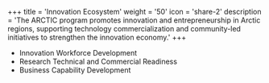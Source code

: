 +++
title = 'Innovation Ecosystem'
weight = '50'
icon = 'share-2'
description = 'The ARCTIC program promotes innovation and entrepreneurship in Arctic regions, supporting technology commercialization and community-led initiatives to strengthen the innovation economy.'
+++
- Innovation Workforce Development
- Research Technical and Commercial Readiness
- Business Capability Development
